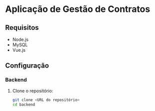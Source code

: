 # Aplicação de Gestão de Contratos

## Requisitos

- Node.js
- MySQL
- Vue.js

## Configuração

### Backend

1. Clone o repositório:
   ```bash
   git clone <URL do repositório>
   cd backend
